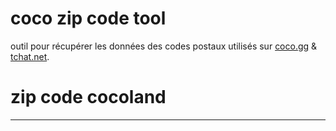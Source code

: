 # coco zip code tool 
 outil pour récupérer les données des codes postaux utilisés sur [coco.gg](https://www.coco.gg) & [tchat.net](https://www.tchat.net).
# zip code cocoland
---

